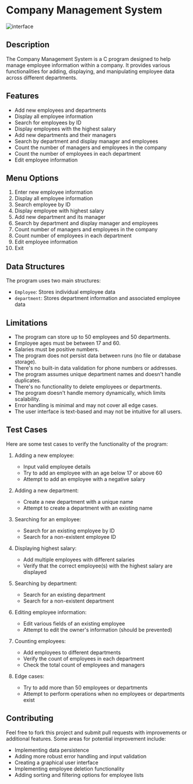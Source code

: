 # Company Management System
![interface](https://github.com/user-attachments/assets/3c4760d1-3466-423c-8845-56c769763627)
## Description
The Company Management System is a C program designed to help manage employee information within a company. It provides various functionalities for adding, displaying, and manipulating employee data across different departments.

## Features
- Add new employees and departments
- Display all employee information
- Search for employees by ID
- Display employees with the highest salary
- Add new departments and their managers
- Search by department and display manager and employees
- Count the number of managers and employees in the company
- Count the number of employees in each department
- Edit employee information

## Menu Options
1. Enter new employee information
2. Display all employee information
3. Search employee by ID
4. Display employee with highest salary
5. Add new department and its manager
6. Search by department and display manager and employees
7. Count number of managers and employees in the company
8. Count number of employees in each department
9. Edit employee information
10. Exit

## Data Structures
The program uses two main structures:
- `Employee`: Stores individual employee data
- `department`: Stores department information and associated employee data

## Limitations
- The program can store up to 50 employees and 50 departments.
- Employee ages must be between 17 and 60.
- Salaries must be positive numbers.
- The program does not persist data between runs (no file or database storage).
- There's no built-in data validation for phone numbers or addresses.
- The program assumes unique department names and doesn't handle duplicates.
- There's no functionality to delete employees or departments.
- The program doesn't handle memory dynamically, which limits scalability.
- Error handling is minimal and may not cover all edge cases.
- The user interface is text-based and may not be intuitive for all users.

## Test Cases

Here are some test cases to verify the functionality of the program:

1. Adding a new employee:
   - Input valid employee details
   - Try to add an employee with an age below 17 or above 60
   - Attempt to add an employee with a negative salary

2. Adding a new department:
   - Create a new department with a unique name
   - Attempt to create a department with an existing name

3. Searching for an employee:
   - Search for an existing employee by ID
   - Search for a non-existent employee ID

4. Displaying highest salary:
   - Add multiple employees with different salaries
   - Verify that the correct employee(s) with the highest salary are displayed

5. Searching by department:
   - Search for an existing department
   - Search for a non-existent department

6. Editing employee information:
   - Edit various fields of an existing employee
   - Attempt to edit the owner's information (should be prevented)

7. Counting employees:
   - Add employees to different departments
   - Verify the count of employees in each department
   - Check the total count of employees and managers

8. Edge cases:
   - Try to add more than 50 employees or departments
   - Attempt to perform operations when no employees or departments exist

## Contributing
Feel free to fork this project and submit pull requests with improvements or additional features. Some areas for potential improvement include:
- Implementing data persistence
- Adding more robust error handling and input validation
- Creating a graphical user interface
- Implementing employee deletion functionality
- Adding sorting and filtering options for employee lists
